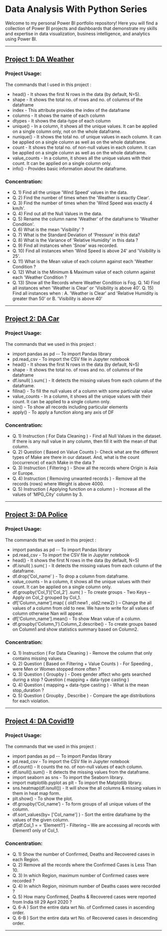 # Data Analysis With Python Series
Welcome to my personal Power BI portfolio repository! Here you will find a collection of Power BI projects and dashboards that demonstrate my skills and expertise in data visualization, business intelligence, and analytics using Power BI.

---
## [Project 1: DA Weather](/Project_1_Weather/Weather.ipynb)

### Project Usage:
The commands that I used in this project :

* head() - It shows the first N rows in the data (by default, N=5).
* shape - It shows the total no. of rows and no. of columns of the dataframe
* index - This attribute provides the index of the dataframe
* columns - It shows the name of each column
* dtypes - It shows the data-type of each column
* unique() - In a column, it shows all the unique values. It can be applied on a single column only, not on the whole dataframe.
* nunique() - It shows the total no. of unique values in each column. It can be applied on a single column as well as on the whole dataframe.
* count - It shows the total no. of non-null values in each column. It can be applied on a single column as well as on the whole dataframe.
* value_counts - In a column, it shows all the unique values with their count. It can be applied on a single column only.
* info() - Provides basic information about the dataframe.
### Concentration:
* Q. 1)  Find all the unique 'Wind Speed' values in the data.
* Q. 2) Find the number of times when the 'Weather is exactly Clear'.
* Q. 3) Find the number of times when the 'Wind Speed was exactly 4 km/h'.
* Q. 4) Find out all the Null Values in the data.
* Q. 5) Rename the column name 'Weather' of the dataframe to 'Weather Condition'.
* Q. 6) What is the mean 'Visibility' ?
* Q. 7) What is the Standard Deviation of 'Pressure'  in this data?
* Q. 8) What is the Variance of 'Relative Humidity' in this data ?
* Q. 9) Find all instances when 'Snow' was recorded.
* Q. 10) Find all instances when 'Wind Speed is above 24' and 'Visibility is 25'.
* Q. 11) What is the Mean value of each column against each 'Weather Condition ?
* Q. 12) What is the Minimum & Maximum value of each column against each 'Weather Condition ?
* Q. 13) Show all the Records where Weather Condition is Fog.
Q. 14) Find all instances when 'Weather is Clear' or 'Visibility is above 40'.
Q. 15) Find all instances when :
A. 'Weather is Clear' and 'Relative Humidity is greater than 50'
or
B. 'Visibility is above 40'
---
## [Project 2: DA Car](/Project_2_Car/Car.ipynb)

### Project Usage:
The commands that we used in this project :

* import pandas as pd -- To import Pandas library
* pd.read_csv - To import the CSV file in Jupyter notebook
* head() - It shows the first N rows in the data (by default, N=5)
* shape - It shows the total no. of rows and no. of columns of the dataframe
* df.isnull( ).sum( ) - It detects the missing values from each column of the dataframe.
* fillna() - To fill the null values of a column with some particular value
* value_counts - In a column, it shows all the unique values with their count. It can be applied to a single column only.
* isin() - To show all records including particular elements
* apply() - To apply a function along any axis of DF
### Concentration:
* Q. 1) Instruction ( For Data Cleaning ) - Find all Null Values in the dataset. If there is any null value in any column, then fill it with the mean of that column.
* Q. 2) Question ( Based on Value Counts )- Check what are the different types of Make are there in our dataset. And, what is the count (occurrence) of each Make in the data ?
* Q. 3) Instruction ( Filtering ) - Show all the records where Origin is Asia or Europe.
* Q. 4) Instruction ( Removing unwanted records ) - Remove all the records (rows) where Weight is above 4000.
* Q. 5) Instruction ( Applying function on a column ) - Increase all the values of 'MPG_City' column by 3.
---
## [Project 3: DA Police](/Project_3_Police/Police.ipynb)

### Project Usage:
The commands that we used in this project :

* import pandas as pd -- To import Pandas library
* pd.read_csv - To import the CSV file in Jupyter notebook
* head() - It shows the first N rows in the data (by default, N=5)
* df.isnull( ).sum( ) - It detects the missing values from each column of the dataframe.
* df.drop(‘Col_name’ )   - To drop a column from dataframe.
* value_counts - In a column, it shows all the unique values with their count. It can be applied on a single column only.
* df.groupby(‘Col_1’)[‘Col_2’] .sum( ) - To create groups - Two Keys – Apply on Col_2 grouped by Col_1.
* df['Column_name'].map( { old1:new1 , old2:new2} ) – Change the all values of a column from old to new. We have to write for all values of column otherwise Nan will appear.
* df['Column_name'].mean() - To show Mean value of a column.
* df.groupby('Column_1').Column_2.describe() - To create groups based on Column1 and show statistics summary based on Column2.
### Concentration:

* Q. 1) Instruction ( For Data Cleaning ) - Remove the column that only contains missing values.
* Q. 2) Question ( Based on Filtering + Value Counts ) - For Speeding , were Men or Women stopped more often ? 
* Q. 3) Question ( Groupby ) - Does gender affect who gets searched during a stop ?
Question ( mapping + data-type casting )
* Q. 4) Question ( mapping + data-type casting ) - What is the mean stop_duration ?
* Q. 5) Question ( Groupby , Describe ) - Compare the age distributions for each violation.
---
## [Project 4: DA Covid19](/Project_4_Covid19_Real/Covid19.ipynb)

### Project Usage:
The commands that we used in this project :

* import pandas as pd -- To import Pandas library
* pd.read_csv - To import the CSV file in Jupyter notebook
* df.count() - It counts the no. of non-null values of each column.
* df.isnull().sum() - It detects the missing values from the dataframe.
* import seaborn as sns - To import the Seaborn library.
* import matplotlib.pyplot as plt - To import the Matplotlib library.
* sns.heatmap(df.isnull()) - It will show the all columns & missing values in them in heat map form.
* plt.show() - To show the plot.
* df.groupby(‘Col_name’) - To form groups of all unique values of the column.
* df.sort_values(by= ['Col_name'] ) - Sort the entire dataframe by the values of the given column.     
* df[df.Col_1 = = ‘Element1’] - Filtering – We are accessing all records with Element1 only of Col_1.
### Concentration:

* Q. 1) Show the number of Confirmed, Deaths and Recovered cases in each Region.
* Q. 2) Remove all the records where the Confirmed Cases is Less Than 10.
* Q. 3) In which Region, maximum number of Confirmed cases were recorded ?
* Q. 4) In which Region, minimum number of Deaths cases were recorded ?
* Q. 5) How many Confirmed, Deaths & Recovered cases were reported from India till 29 April 2020 ?
* Q. 6-A ) Sort the entire data wrt No. of Confirmed cases in ascending order.
* Q. 6-B ) Sort the entire data wrt No. of Recovered cases in descending order.

---

